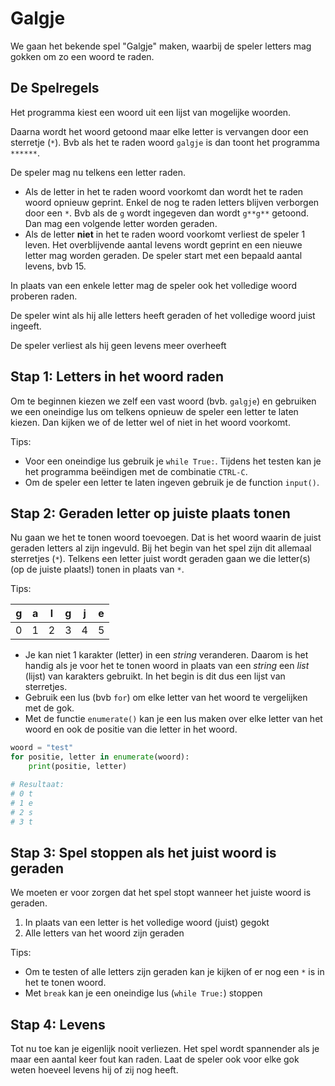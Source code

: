 # Galgje

We gaan het bekende spel "Galgje" maken, waarbij de speler letters mag gokken om zo een woord te raden.

## De Spelregels

Het programma kiest een woord uit een lijst van mogelijke woorden.

Daarna wordt het woord getoond maar elke letter is vervangen door een sterretje (`*`). Bvb als het te raden woord `galgje` is dan toont het programma `******`.

De speler mag nu telkens een letter raden.
* Als de letter in het te raden woord voorkomt dan wordt het te raden woord opnieuw geprint. Enkel de nog te raden letters blijven verborgen door een `*`. Bvb als de `g` wordt ingegeven dan wordt `g**g**` getoond. Dan mag een volgende letter worden geraden.
* Als de letter **niet** in het te raden woord voorkomt verliest de speler 1 leven. Het overblijvende aantal levens wordt geprint en een nieuwe letter mag worden geraden. De speler start met een bepaald aantal levens, bvb 15.

In plaats van een enkele letter mag de speler ook het volledige woord proberen raden.

De speler wint als hij alle letters heeft geraden of het volledige woord juist ingeeft.

De speler verliest als hij geen levens meer overheeft

## Stap 1: Letters in het woord raden

Om te beginnen kiezen we zelf een vast woord (bvb. `galgje`) en gebruiken we een oneindige lus om telkens opnieuw de speler een letter te laten kiezen. Dan kijken we of de letter wel of niet in het woord voorkomt.

Tips:
* Voor een oneindige lus gebruik je `while True:`. Tijdens het testen kan je het programma beëindigen met de combinatie `CTRL-C`.
* Om de speler een letter te laten ingeven gebruik je de function `input()`.

## Stap 2: Geraden letter op juiste plaats tonen

Nu gaan we het te tonen woord toevoegen. Dat is het woord waarin de juist geraden letters al zijn ingevuld. Bij het begin van het spel zijn dit allemaal sterretjes (`*`). Telkens een letter juist wordt geraden gaan we die letter(s) (op de juiste plaats!) tonen in plaats van `*`.

Tips:

| g | a | l | g | j | e |
| - | - | - | - | - | - |
| 0 | 1 | 2 | 3 | 4 | 5 |

* Je kan niet 1 karakter (letter) in een _string_ veranderen. Daarom is het handig als je voor het te tonen woord in plaats van een _string_ een _list_ (lijst) van karakters gebruikt. In het begin is dit dus een lijst van sterretjes.
* Gebruik een lus (bvb `for`) om elke letter van het woord te vergelijken met de gok.
* Met de functie `enumerate()` kan je een lus maken over elke letter van het woord en ook de positie van die letter in het woord.

```python
woord = "test"
for positie, letter in enumerate(woord):
    print(positie, letter)

# Resultaat:
# 0 t
# 1 e
# 2 s
# 3 t
```

## Stap 3: Spel stoppen als het juist woord is geraden

We moeten er voor zorgen dat het spel stopt wanneer het juiste woord is geraden.
1. In plaats van een letter is het volledige woord (juist) gegokt
2. Alle letters van het woord zijn geraden

Tips:
* Om te testen of alle letters zijn geraden kan je kijken of er nog een `*` is in het te tonen woord.
* Met `break` kan je een oneindige lus (`while True:`) stoppen

## Stap 4: Levens

Tot nu toe kan je eigenlijk nooit verliezen. Het spel wordt spannender als je maar een aantal keer fout kan raden. Laat de speler ook voor elke gok weten hoeveel levens hij of zij nog heeft.
